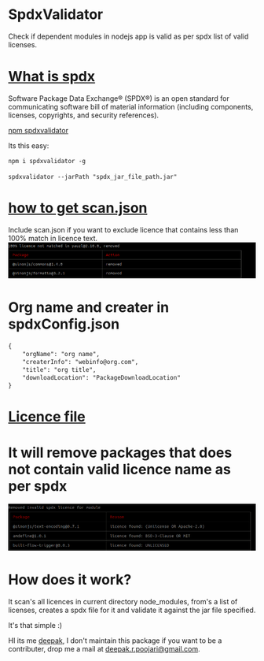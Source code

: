 # SpdxValidator
Check if dependent modules in nodejs app is valid as per spdx list of valid licenses.

# [What is spdx ](https://spdx.org/about)
Software Package Data Exchange® (SPDX®) is an open standard for communicating software bill of material information (including components, licenses, copyrights, and security references).

[npm spdxvalidator](https://www.npmjs.com/package/spdxvalidator)

Its this easy:
```
npm i spdxvalidator -g

spdxvalidator --jarPath "spdx_jar_file_path.jar" 
```
# [how to get scan.json](https://github.com/nexB/scancode-toolkit/)
Include scan.json if you want to exclude licence that contains less than 100% match in licence text.
![Alt text](./invalid100Per.png "invalid")

# Org name and creater in spdxConfig.json 
```
{
    "orgName": "org name",
    "createrInfo": "webinfo@org.com",
    "title": "org title",
    "downloadLocation": "PackageDownloadLocation"
}
```

# [Licence file](https://github.com/spdx/LicenseListPublisher/releases)

# It will remove packages that does not contain valid licence name as per spdx
![Alt text](./invalidspdx.png "invalid")

# How does it work?

It scan's all licences in current directory node_modules, from's a list of licenses, creates a spdx file for it and validate it against the jar file specified. 

It's that simple :)

HI its me [deepak](http://github.com/deepak6446), I don't maintain this package if you want to be a contributer, drop me a mail at deepak.r.poojari@gmail.com.
